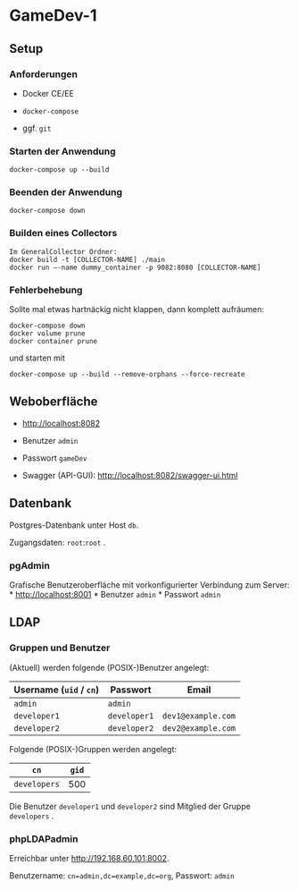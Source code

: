 GameDev-1
=========

Setup
-----

### Anforderungen

-   Docker CE/EE

-   `docker-compose`

-   ggf. `git`

### Starten der Anwendung

~~~~~~~~~~~~~~~~~~~~~~~~~~~~~~~~~~~~~~~~~~~~~~~~~~~~~~~~~~~~~~~~~~~~~~~~~~~~~~~~
docker-compose up --build
~~~~~~~~~~~~~~~~~~~~~~~~~~~~~~~~~~~~~~~~~~~~~~~~~~~~~~~~~~~~~~~~~~~~~~~~~~~~~~~~

### Beenden der Anwendung

~~~~~~~~~~~~~~~~~~~~~~~~~~~~~~~~~~~~~~~~~~~~~~~~~~~~~~~~~~~~~~~~~~~~~~~~~~~~~~~~
docker-compose down
~~~~~~~~~~~~~~~~~~~~~~~~~~~~~~~~~~~~~~~~~~~~~~~~~~~~~~~~~~~~~~~~~~~~~~~~~~~~~~~~

### Builden eines Collectors

~~~~~~~~~~~~~~~~~~~~~~~~~~~~~~~~~~~~~~~~~~~~~~~~~~~~~~~~~~~~~~~~~~~~~~~~~~~~~~~~
Im GeneralCollector Ordner:
docker build -t [COLLECTOR-NAME] ./main
docker run –-name dummy_container -p 9082:8080 [COLLECTOR-NAME] 
~~~~~~~~~~~~~~~~~~~~~~~~~~~~~~~~~~~~~~~~~~~~~~~~~~~~~~~~~~~~~~~~~~~~~~~~~~~~~~~~

### Fehlerbehebung

Sollte mal etwas hartnäckig nicht klappen, dann komplett aufräumen:

~~~~~~~~~~~~~~~~~~~~~~~~~~~~~~~~~~~~~~~~~~~~~~~~~~~~~~~~~~~~~~~~~~~~~~~~~~~~~~~~
docker-compose down
docker volume prune
docker container prune 
~~~~~~~~~~~~~~~~~~~~~~~~~~~~~~~~~~~~~~~~~~~~~~~~~~~~~~~~~~~~~~~~~~~~~~~~~~~~~~~~

und starten mit

~~~~~~~~~~~~~~~~~~~~~~~~~~~~~~~~~~~~~~~~~~~~~~~~~~~~~~~~~~~~~~~~~~~~~~~~~~~~~~~~
docker-compose up --build --remove-orphans --force-recreate
~~~~~~~~~~~~~~~~~~~~~~~~~~~~~~~~~~~~~~~~~~~~~~~~~~~~~~~~~~~~~~~~~~~~~~~~~~~~~~~~

Weboberfläche
-------------

-   <http://localhost:8082>

-   Benutzer `admin`

-   Passwort `gameDev`

-   Swagger (API-GUI): <http://localhost:8082/swagger-ui.html>

Datenbank
---------

Postgres-Datenbank unter Host `db`.

Zugangsdaten: `root`:`root` .

### pgAdmin

Grafische Benutzeroberfläche mit vorkonfigurierter Verbindung zum Server: \*
<http://localhost:8001> \* Benutzer `admin` \* Passwort `admin`

LDAP
----

### Gruppen und Benutzer

(Aktuell) werden folgende (POSIX-)Benutzer angelegt:

| Username (`uid` / `cn`) | Passwort     | Email              |
|-------------------------|--------------|--------------------|
| `admin`                 | `admin`      |                    |
| `developer1`            | `developer1` | `dev1@example.com` |
| `developer2`            | `developer2` | `dev2@example.com` |

Folgende (POSIX-)Gruppen werden angelegt:

| `cn`         | `gid` |
|--------------|-------|
| `developers` | 500   |

Die Benutzer `developer1` und `developer2` sind Mitglied der Gruppe `developers`
.

### phpLDAPadmin

Erreichbar unter <http://192.168.60.101:8002>.

Benutzername: `cn=admin,dc=example,dc=org`, Passwort: `admin`
